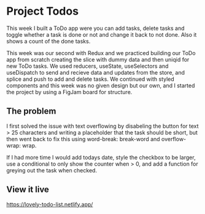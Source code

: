 # Project Todos

This week I built a ToDo app were you can add tasks, delete tasks and toggle whether a task is done or not and change it back to not done. 
Also it shows a count of the done tasks.

This week was our second with Redux and we practiced building our ToDo app from scratch creating the slice with dummy data and then uniqid for new ToDo tasks. 
We used reducers, useState, useSelectors and useDispatch to send and recieve data and updates from the store, and splice and push to add and delete tasks.
We continued with styled components and this week was no given design but our own, and I started the project by using a FigJam board for structure.   

## The problem
I first solved the issue with text overflowing by disabeling the button for text > 25 characters and writing a placeholder that the task should be short, but then went back to fix this using word-break: break-word and overflow-wrap: wrap.

If I had more time I would add todays date, style the checkbox to be larger, use a conditional to only show the counter when > 0, and add a function for greying out the task when checked.    


## View it live
https://lovely-todo-list.netlify.app/

